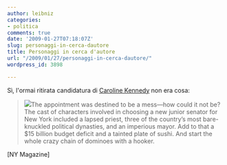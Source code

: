 ```yaml
---
author: leibniz
categories:
- politica
comments: true
date: '2009-01-27T07:18:07Z'
slug: personaggi-in-cerca-dautore
title: Personaggi in cerca d'autore
url: "/2009/01/27/personaggi-in-cerca-dautore/"
wordpress_id: 3898

---
```

Sì, l'ormai ritirata candidatura di [Caroline Kennedy](https://nymag.com/news/politics/53618/) non era cosa:


> ![](https://images.nymag.com/current_issue.jpg)The appointment was destined to be a mess—how could it not be? The cast of characters involved in choosing a new junior senator for New York included a lapsed priest, three of the country’s most bare-knuckled political dynasties, and an imperious mayor. Add to that a $15 billion budget deficit and a tainted plate of sushi. And start the whole crazy chain of dominoes with a hooker.


[NY Magazine]
